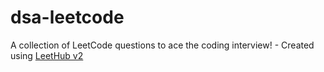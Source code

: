 # dsa-leetcode
A collection of LeetCode questions to ace the coding interview! - Created using [LeetHub v2](https://github.com/arunbhardwaj/LeetHub-2.0)
